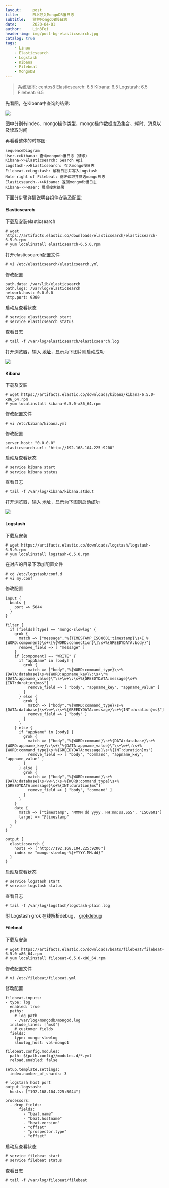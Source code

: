 ```yaml
---
layout:     post
title:      ELK导入MongoDB慢日志
subtitle:   监控MongoDB慢日志
date:       2020-04-01
author:     Lin3Fei
header-img: img/post-bg-elasticsearch.jpg
catalog: true
tags:
    - Linux
    - Elasticsearch
    - Logstash
    - Kibana
    - Filebeat
    - MongoDB
---
```


>系统版本: centos8
>Elasticsearch: 6.5
>Kibana: 6.5
>Logstash: 6.5
>Filebeat: 6.5

先看图，在Kibana中查询的结果:

![](https://raw.githubusercontent.com/lin3fei/qiubaiying.github.io/master/img/post-bg-elasticsearch-kibana.png)

图中分别有index、mongo操作类型、mongo操作数据库及集合、耗时、消息以及读取时间

再看看整体的时序图:

```
sequenceDiagram
User->>Kibana: 查询mongodb慢日志（请求）
Kibana->>Elasticsearch: Search Api
Logstash->>Elasticsearch: 存入mongo慢日志
Filebeat->>Logstash: 解析日志并写入Logstash
Note right of Filebeat: 循环读取并筛选mongo日志
Elasticsearch-->>Kibana: 返回mongodb慢日志
Kibana-->>User: 展现搜索结果
```

下面分步骤详情说明各组件安装及配置:

#### Elasticsearch

下载及安装elasticsearch

```
# wget https://artifacts.elastic.co/downloads/elasticsearch/elasticsearch-6.5.0.rpm
# yum localinstall elasticsearch-6.5.0.rpm
```

打开elasticsearch配置文件

```
# vi /etc/elasticsearch/elasticsearch.yml
```

修改配置

```
path.data: /var/lib/elasticsearch
path.logs: /var/log/elasticsearch
network.host: 0.0.0.0
http.port: 9200
```

启动及查看状态

```
# service elasticsearch start
# service elasticsearch status
```

查看日志

```
# tail -f /var/log/elasticsearch/elasticsearch.log
```

打开浏览器，输入 [地址](http://192.168.104.225:9200)，显示为下图片则启动成功

![](https://raw.githubusercontent.com/lin3fei/qiubaiying.github.io/master/img/post-bg-elasticsearch-9200.png)

#### Kibana

下载及安装

```
# wget https://artifacts.elastic.co/downloads/kibana/kibana-6.5.0-x86_64.rpm
# yum localinstall kibana-6.5.0-x86_64.rpm
```

修改配置文件

```
# vi /etc/kibana/kibana.yml
```

修改配置

```
server.host: "0.0.0.0"
elasticsearch.url: "http://192.168.104.225:9200"
```

启动及查看状态

```
# service kibana start
# service kibana status
```

查看日志

```
# tail -f /var/log/kibana/kibana.stdout
```

打开浏览器，输入 [地址](http://192.168.104.225:5601/)，显示为下图则启动成功

![](https://raw.githubusercontent.com/lin3fei/qiubaiying.github.io/master/img/post-bg-elasticsearch-5601.png)

#### Logstash

下载及安装

```
# wget https://artifacts.elastic.co/downloads/logstash/logstash-6.5.0.rpm
# yum localinstall logstash-6.5.0.rpm
```

在对应的目录下添加配置文件

```
# cd /etc/logstash/conf.d
# vi my.conf
```

修改配置

```
input {
  beats {
    port => 5044
  }
}

filter {
  if [fields][type] == "mongo-slowlog" {
    grok {
      match => ["message","%{TIMESTAMP_ISO8601:timestamp}\s+I %{WORD:component}\s+\[%{WORD:connection}\]\s+%{GREEDYDATA:body}"]
      remove_field => [ "message" ]
    }
    if [component] =~ "WRITE" {
      if "appName" in [body] {
        grok {
          match => ["body","%{WORD:command_type}\s+%{DATA:database}\s+%{WORD:appname_key}\:\s+\"%{DATA:appname_value}\"\s+\w+\:\s+%{GREEDYDATA:message}\s+%{INT:duration}ms$"]
          remove_field => [ "body", "appname_key", "appname_value" ]
        }
      } else {
        grok {
          match => ["body","%{WORD:command_type}\s+%{DATA:database}\s+\w+\:\s+%{GREEDYDATA:message}\s+%{INT:duration}ms$"]
          remove_field => [ "body" ]
        }
      }
    } else {
      if "appName" in [body] {
        grok {
          match => ["body","%{WORD:command}\s+%{DATA:database}\s+%{WORD:appname_key}\:\s+\"%{DATA:appname_value}\"\s+\w+\:\s+%{WORD:command_type}\s+%{GREEDYDATA:message}\s+%{INT:duration}ms"]
          remove_field => [ "body", "command", "appname_key", "appname_value" ]
        }
      } else {
        grok {
          match => ["body","%{WORD:command}\s+%{DATA:database}\s+\w+\:\s+%{WORD:command_type}\s+%{GREEDYDATA:message}\s+%{INT:duration}ms"]
          remove_field => [ "body", "command" ]
        }
      }
    }
    date {
      match => ["timestamp", "MMMM dd yyyy, HH:mm:ss.SSS", "ISO8601"]
      target => "@timestamp"
    }
  }
}

output {
  elasticsearch {
    hosts => ["http://192.168.104.225:9200"]
    index => "mongo-slowlog-%{+YYYY.MM.dd}"
  }
}
```

启动及查看状态

```
# service logstash start
# service logstash status
```

查看日志

```
# tail -f /var/log/logstash/logstash-plain.log
```

附 Logstash grok 在线解析debug， [grokdebug](http://grokdebug.herokuapp.com/)

#### Filebeat

下载及安装

```
# wget https://artifacts.elastic.co/downloads/beats/filebeat/filebeat-6.5.0-x86_64.rpm
# yum localinstall filebeat-6.5.0-x86_64.rpm
```

修改配置文件

```
# vi /etc/filebeat/filebeat.yml
```

修改配置

```
filebeat.inputs:
- type: log
  enabled: true
  paths:
    # log path
    - /var/log/mongodb/mongod.log
  include_lines: ['ms$']
    # customer fields
  fields:
    type: mongo-slowlog
    slowlog_host: vbl-mongo1

filebeat.config.modules:
  path: ${path.config}/modules.d/*.yml
  reload.enabled: false

setup.template.settings:
  index.number_of_shards: 3

# logstash host port
output.logstash:
  hosts: ["192.168.104.225:5044"]

processors:
  - drop_fields:
      fields:
        - "beat.name"
        - "beat.hostname"
        - "beat.version"
        - "offset"
        - "prospector.type"
        - "offset"
```

启动及查看状态

```
# service filebeat start
# service filebeat status
```

查看日志

```
# tail -f /var/log/filebeat/filebeat
```
